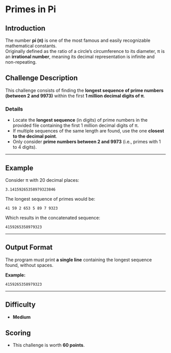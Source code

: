 # Primes in Pi  

## Introduction  
The number **pi (π)** is one of the most famous and easily recognizable mathematical constants.  
Originally defined as the ratio of a circle’s circumference to its diameter, π is an **irrational number**, meaning its decimal representation is infinite and non-repeating.  

## Challenge Description  
This challenge consists of finding the **longest sequence of prime numbers (between 2 and 9973)** within the first **1 million decimal digits of π**.  

### Details  
- Locate the **longest sequence** (in digits) of prime numbers in the provided file containing the first 1 million decimal digits of π.  
- If multiple sequences of the same length are found, use the one **closest to the decimal point**.  
- Only consider **prime numbers between 2 and 9973** (i.e., primes with 1 to 4 digits).  

---

## Example  

Consider π with 20 decimal places:  

```
3.14159265358979323846
```  

The longest sequence of primes would be:  

```
41 59 2 653 5 89 7 9323
```  

Which results in the concatenated sequence:  

```
4159265358979323
```  

---

## Output Format  
The program must print **a single line** containing the longest sequence found, without spaces.  

**Example:**  
```
4159265358979323
```  

---

## Difficulty  
- **Medium**  

## Scoring  
- This challenge is worth **60 points**.  
